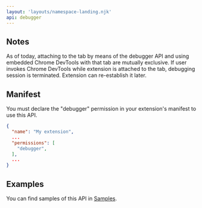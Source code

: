 ```yaml
---
layout: 'layouts/namespace-landing.njk'
api: debugger
---
```


## Notes

As of today, attaching to the tab by means of the debugger API and using embedded Chrome DevTools
with that tab are mutually exclusive. If user invokes Chrome DevTools while extension is attached to
the tab, debugging session is terminated. Extension can re-establish it later.

## Manifest

You must declare the "debugger" permission in your extension's manifest to use this API.

```json
{
  "name": "My extension",
  ...
  "permissions": [
    "debugger",
  ],
  ...
}
```

## Examples

You can find samples of this API in [Samples][1].

[1]: /docs/extensions/samples#search:debugger
